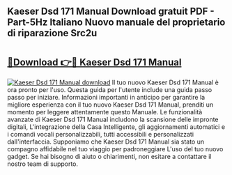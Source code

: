 ## Kaeser Dsd 171 Manual Download gratuit PDF - Part-5Hz Italiano Nuovo manuale del proprietario di riparazione Src2u

# <h2><a href="http://dffmq7.blite.top/?on=Kaeser+Dsd+171+Manual">🔗Download 👉🔴 Kaeser Dsd 171 Manual</a></h2>

[![Kaeser Dsd 171 Manual download](https://i.imgur.com/lujVjoI.png)](http://dffmq7.blite.top/?on=Kaeser+Dsd+171+Manual)
Il tuo nuovo Kaeser Dsd 171 Manual è ora pronto per l'uso. Questa guida per l'utente include una guida passo passo per iniziare. Informazioni importanti in anticipo per garantire la migliore esperienza con il tuo nuovo Kaeser Dsd 171 Manual, prenditi un momento per leggere attentamente questo Manuale. Le funzionalità avanzate di Kaeser Dsd 171 Manual includono la scansione delle impronte digitali, L'integrazione della Casa Intelligente, gli aggiornamenti automatici e i comandi vocali personalizzabili, tutti accessibili e personalizzati dall'interfaccia. Supponiamo che Kaeser Dsd 171 Manual sia stato un compagno affidabile nel tuo viaggio per padroneggiare L'uso del tuo nuovo gadget. Se hai bisogno di aiuto o chiarimenti, non esitare a contattare il nostro team di supporto.
